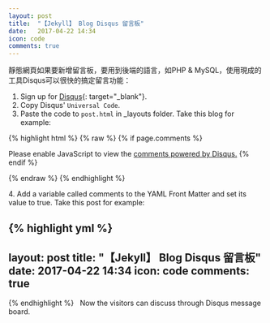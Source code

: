 ```yaml
---
layout: post
title:  "【Jekyll】 Blog Disqus 留言板"
date:   2017-04-22 14:34
icon: code
comments: true
---
```


靜態網頁如果要新增留言板，要用到後端的語言，如PHP & MySQL，使用現成的工具Disqus可以很快的搞定留言功能：

1. Sign up for [Disqus](https://disqus.com/){: target="_blank"}.
2. Copy Disqus' ``Universal Code``.
3. Paste the code to `post.html` in _layouts folder. Take this blog for example:

{% highlight html %}
{% raw %}
{% if page.comments %}
<div id="disqus_thread"></div>
<script>

/**
*  RECOMMENDED CONFIGURATION VARIABLES: EDIT AND UNCOMMENT THE SECTION BELOW TO INSERT DYNAMIC VALUES FROM YOUR PLATFORM OR CMS.
*  LEARN WHY DEFINING THESE VARIABLES IS IMPORTANT: https://disqus.com/admin/universalcode/#configuration-variables*/
/*
var disqus_config = function () {
this.page.url = PAGE_URL;  // Replace PAGE_URL with your page's canonical URL variable
this.page.identifier = PAGE_IDENTIFIER; // Replace PAGE_IDENTIFIER with your page's unique identifier variable
};
*/
(function() { // DON'T EDIT BELOW THIS LINE
var d = document, s = d.createElement('script');
s.src = 'https://https-noworneverev-github-io.disqus.com/embed.js';
s.setAttribute('data-timestamp', +new Date());
(d.head || d.body).appendChild(s);
})();
</script>
<noscript>Please enable JavaScript to view the <a href="https://disqus.com/?ref_noscript">comments powered by Disqus.</a></noscript>
{% endif %}

{% endraw %}
{% endhighlight %}

4\. Add a variable called comments to the YAML Front Matter and set its value to true. Take this post for example:

{% highlight yml %}
---
layout: post
title:  "【Jekyll】 Blog Disqus 留言板"
date:   2017-04-22 14:34
icon: code
comments: true
---

{% endhighlight %}
&nbsp;&nbsp;Now the visitors can discuss through Disqus message board.








